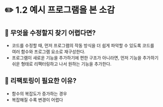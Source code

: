 # ✏️ 1.2 예시 프로그램을 본 소감

## 🔗 무엇을 수정할지 찾기 어렵다면?

* 코드를 수정할 때, 먼저 프로그램의 작동 방식을 더 쉽게 파악할 수 있도록 코드를 여러 함수와 프로그램 요소로 재구성한다.
* 프로그램이 새로운 기능을 추가하기에 편한 구조가 아니라면, 먼저 기능을 추가하기 쉬운 형태로 리팩터링하고 나서 원하는 기능을 추가한다.

## 🔗 리팩토링이 필요한 이유?

* 함수의 복잡도가 증가하는 경우
* 복잡해질 수록 변경이 어렵다


